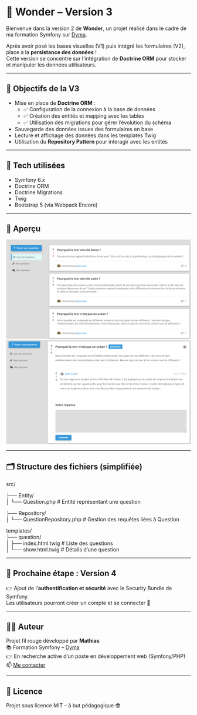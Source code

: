 # 🧠 Wonder – Version 3

Bienvenue dans la version 2 de **Wonder**, un projet réalisé dans le cadre de ma formation Symfony sur [Dyma](https://dyma.fr).

Après avoir posé les bases visuelles (V1) puis intégré les formulaires (V2), place à la **persistance des données** !  
Cette version se concentre sur l’intégration de **Doctrine ORM** pour stocker et manipuler les données utilisateurs.

---

## 🎯 Objectifs de la V3

-   Mise en place de **Doctrine ORM** :
    -   ✅ Configuration de la connexion à la base de données
    -   ✅ Création des entités et mapping avec les tables
    -   ✅ Utilisation des migrations pour gérer l’évolution du schéma
-   Sauvegarde des données issues des formulaires en base
-   Lecture et affichage des données dans les templates Twig
-   Utilisation du **Repository Pattern** pour interagir avec les entités

---

## 🧰 Tech utilisées

-   Symfony 6.x
-   Doctrine ORM
-   Doctrine Migrations
-   Twig
-   Bootstrap 5 (via Webpack Encore)

---

## 📸 Aperçu

![alt text](image.png)
![alt text](image-1.png)

---

## 🗂️ Structure des fichiers (simplifiée)

src/

├── Entity/  
│ └── Question.php # Entité représentant une question

├── Repository/  
│ └── QuestionRepository.php # Gestion des requêtes liées à Question

templates/  
├── question/  
│ ├── index.html.twig # Liste des questions  
│ └── show.html.twig # Détails d’une question

---

## 🚀 Prochaine étape : Version 4

👉 Ajout de l’**authentification et sécurité** avec le Security Bundle de Symfony.  
Les utilisateurs pourront créer un compte et se connecter 🔐

---

## 👨‍💻 Auteur

Projet fil rouge développé par **Mathias**  
📚 Formation Symfony – [Dyma](https://dyma.fr)  
👉 En recherche active d’un poste en développement web (Symfony/PHP)  
📫 [Me contacter](mailto:renardmathias2@gmail.com)

---

## 📝 Licence

Projet sous licence MIT – à but pédagogique 😎

